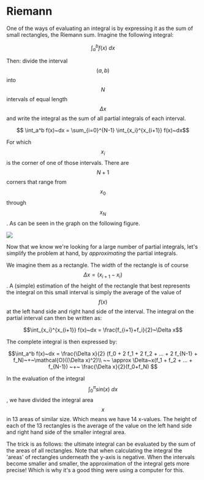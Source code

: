 # Riemann

One of the ways of evaluating an integral is by expressing it as the sum of small rectangles, the Riemann sum. Imagine the following integral:

$$ \int_a^b f(x)~dx $$

Then: divide the interval $$(a,b)$$ into $$N$$ intervals of equal length $$\Delta x$$ and write the integral as the sum of all partial integrals of each interval.

$$ \int_a^b f(x)~dx = \sum_{i=0}^{N-1} \int_{x_i}^{x_{i+1}} f(x)~dx$$

For which $$x_i$$ is the corner of one of those intervals. There are $$N+1$$ corners that range from $$x_0$$ through $$x_{N}$$. As can be seen in the graph on the following figure.

![](RiemannExample.png)

Now that we know we're looking for a large number of partial integrals, let's simplify the problem at hand, by *approximating* the partial integrals.

We imagine them as a rectangle. The width of the rectangle is of course $$\Delta x = (x_{i+1} - x_{i})$$. A (simple) estimation of the height of the rectangle that best represents the integral on this small interval is simply the average of the value of $$f(x)$$ at the left hand side and right hand side of the interval. The integral on the partial interval can then be written as:

$$\int_{x_i}^{x_{i+1}} f(x)~dx = \frac{f_{i+1}+f_i}{2}~\Delta x$$

The complete integral is then expressed by:

$$\int_a^b f(x)~dx = \frac{\Delta x}{2} (f_0 + 2 f_1 + 2 f_2 + ... +  2 f_{N-1} + f_N)~+~\mathcal{O}((\Delta x)^2)\\
                       ~~ \approx \Delta~x(f_1 + f_2 + ... +  f_{N-1}) ~+~ \frac{\Delta x}{2}(f_0+f_N) $$

In the evaluation of the integral $$\int_{0}^{\pi}sin(x)~dx$$, we have divided the integral area $$x$$ in 13 areas of similar size. Which means we have 14 x-values. The height of each of the 13 rectangles is the average of the value on the left hand side and right hand side of the smaller integral area. 

The trick is as follows: the ultimate integral can be evaluated by the sum of the areas of all rectangles. Note that when calculating the integral the 'areas' of rectangles underneath the y-axis is negative. When the intervals become smaller and smaller, the approximation of the integral gets more precise! Which is why it's a good thing were using a computer for this.
